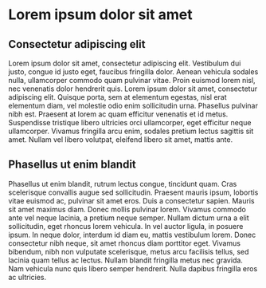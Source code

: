 # Lorem ipsum dolor sit amet

## Consectetur adipiscing elit

Lorem ipsum dolor sit amet, consectetur adipiscing elit. Vestibulum dui justo, congue id justo eget, faucibus fringilla dolor. Aenean vehicula sodales nulla, ullamcorper commodo quam pulvinar vitae. Proin euismod lorem nisl, nec venenatis dolor hendrerit quis. Lorem ipsum dolor sit amet, consectetur adipiscing elit. Quisque porta, sem at elementum egestas, nisl erat elementum diam, vel molestie odio enim sollicitudin urna. Phasellus pulvinar nibh est. Praesent at lorem ac quam efficitur venenatis et id metus. Suspendisse tristique libero ultricies orci ullamcorper, eget efficitur neque ullamcorper. Vivamus fringilla arcu enim, sodales pretium lectus sagittis sit amet. Nullam vel libero volutpat, eleifend libero sit amet, mattis ante.

## Phasellus ut enim blandit

Phasellus ut enim blandit, rutrum lectus congue, tincidunt quam. Cras scelerisque convallis augue sed sollicitudin. Praesent mauris ipsum, lobortis vitae euismod ac, pulvinar sit amet eros. Duis a consectetur sapien. Mauris sit amet maximus diam. Donec mollis pulvinar lorem. Vivamus commodo ante vel neque lacinia, a pretium neque semper. Nullam dictum urna a elit sollicitudin, eget rhoncus lorem vehicula. In vel auctor ligula, in posuere ipsum. In neque dolor, interdum id diam eu, mattis vestibulum lorem. Donec consectetur nibh neque, sit amet rhoncus diam porttitor eget. Vivamus bibendum, nibh non vulputate scelerisque, metus arcu facilisis tellus, sed lacinia quam tellus ac lectus. Nullam blandit fringilla metus nec gravida. Nam vehicula nunc quis libero semper hendrerit. Nulla dapibus fringilla eros ac ultricies. 
